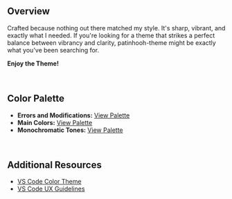 ## Overview
Crafted because nothing out there matched my style. It's sharp, vibrant, and exactly what I needed. If you're looking for a theme that strikes a perfect balance between vibrancy and clarity, patinhooh-theme might be exactly what you've been searching for.

**Enjoy the Theme!**

<br>

## Color Palette

- **Errors and Modifications:** [View Palette](https://coolors.co/b00b00-de1000-00a7c9-00d900)
- **Main Colors:** [View Palette](https://coolors.co/f92672-b7134f-ae81ff-176fff-1ccad8-a6e22e-ffd035-ffa500)
- **Monochromatic Tones:** [View Palette](https://coolors.co/101010-151515-202020-303030-404040-505050-757571-bbbbb2-f8f8f0)

<br>

## Additional Resources

* [VS Code Color Theme](https://code.visualstudio.com/api/references/theme-color)
* [VS Code UX Guidelines](https://code.visualstudio.com/api/ux-guidelines/overview)

